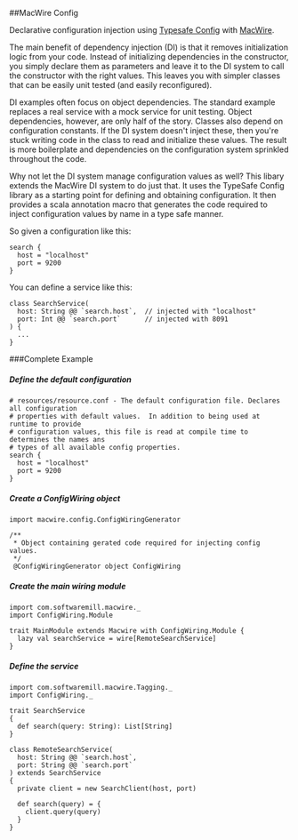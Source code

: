 ##MacWire Config

Declarative configuration injection using [Typesafe Config](https://github.com/typesafehub/config) with [MacWire](https://github.com/adamw/macwire).

The main benefit of dependency injection (DI) is that it removes initialization logic from your code. Instead of initializing dependencies in the constructor, you simply declare them as parameters and leave it to the DI system to call the constructor with the right values.  This leaves you with simpler classes that can be easily unit tested (and easily reconfigured). 

DI examples often focus on object dependencies.  The standard example replaces a real service with a mock service for unit testing.  Object dependencies, however, are only half of the story.  Classes also depend on configuration constants.  If the DI system doesn't inject these, then you're stuck writing code in the class to read and initialize these values.  The result is more boilerplate and dependencies on the configuration system sprinkled throughout the code.

Why not let the DI system manage configuration values as well?  This libary extends the MacWire DI system to do just that.  It uses the TypeSafe Config library as a starting point for defining and obtaining configuration.  It then provides a scala annotation macro that generates the code required to inject configuration values by name in a type safe manner. 

So given a configuration like this:

```
search {
  host = "localhost"
  port = 9200
}
```

You can define a service like this:

```
class SearchService(
  host: String @@ `search.host`,  // injected with "localhost"
  port: Int @@ `search.port`      // injected with 8091
) {
  ...
}
```
###Complete Example
##### Define the default configuration
```
# resources/resource.conf - The default configuration file. Declares all configuration 
# properties with default values.  In addition to being used at runtime to provide 
# configuration values, this file is read at compile time to determines the names ans 
# types of all available config properties.
search {
  host = "localhost"
  port = 9200
}
```
##### Create a ConfigWiring object
```
import macwire.config.ConfigWiringGenerator

/**
 * Object containing gerated code required for injecting config values.
 */
 @ConfigWiringGenerator object ConfigWiring
```
##### Create the main wiring module
```
import com.softwaremill.macwire._
import ConfigWiring.Module

trait MainModule extends Macwire with ConfigWiring.Module {
  lazy val searchService = wire[RemoteSearchService]
}
```
##### Define the service
```
import com.softwaremill.macwire.Tagging._
import ConfigWiring._

trait SearchService
{
  def search(query: String): List[String]
}

class RemoteSearchService(
  host: String @@ `search.host`,
  port: String @@ `search.port`
) extends SearchService
{
  private client = new SearchClient(host, port)
  
  def search(query) = {
    client.query(query)
  }
}

```

